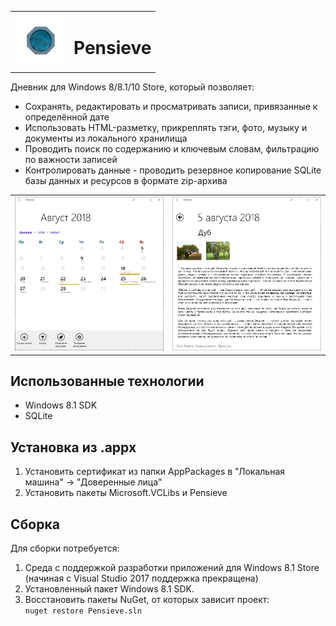 <table>
   <tr>
      <td><img width="80" src="Images/Logo.png" alt="Logo"></td>
      <td><h1>Pensieve</h1></td>
   </tr>
</table>

Дневник для Windows 8/8.1/10 Store, который позволяет:

- Сохранять, редактировать и просматривать записи, привязанные к определённой дате
- Использовать HTML-разметку, прикреплять тэги, фото, музыку и документы из локального хранилища
- Проводить поиск по содержанию и ключевым словам, фильтрацию по важности записей
- Контролировать данные - проводить резервное копирование SQLite базы данных и ресурсов в формате zip-архива

<table>
   <tr>
      <td><img src="Images/Calendar.png" alt="Calendar"></td>
      <td><img src="Images/Note.png" alt="Note"></td>
   </tr>
</table>

## Использованные технологии

- Windows 8.1 SDK
- SQLite

## Установка из .appx

1. Установить сертификат из папки AppPackages в "Локальная машина" -> "Доверенные лица"
2. Установить пакеты Microsoft.VCLibs и Pensieve

## Сборка

Для сборки потребуется:

1. Среда с поддержкой разработки приложений для Windows 8.1 Store (начиная с Visual Studio 2017 поддержка прекращена)
2. Установленный пакет Windows 8.1 SDK.
3. Восстановить пакеты NuGet, от которых зависит проект:<br/>`nuget restore Pensieve.sln`
